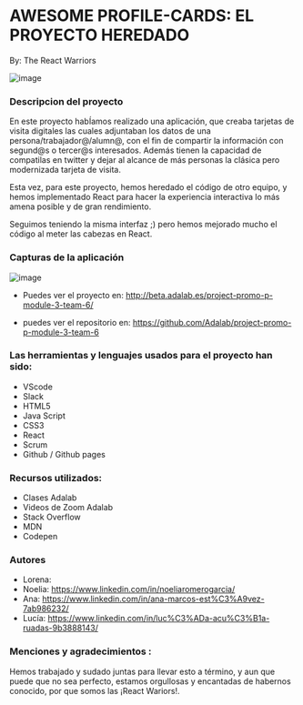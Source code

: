# AWESOME PROFILE-CARDS: EL PROYECTO HEREDADO

By: The React Warriors

![image](https://user-images.githubusercontent.com/94449849/166510282-7151eced-12a5-47fa-a29c-d121dcf0952e.png)

### Descripcion del proyecto

En este proyecto habÍamos realizado una aplicación, que creaba tarjetas de visita digitales las cuales adjuntaban los datos de una persona/trabajador@/alumn@, con el fin de compartir la información con segund@s o tercer@s interesados. Además tienen la capacidad de compatilas en twitter y dejar al alcance de más personas la clásica pero modernizada tarjeta de visita.

Esta vez, para este proyecto, hemos heredado el código de otro equipo, y hemos implementado React para hacer la experiencia interactiva lo más amena posible y de gran rendimiento.

Seguimos teniendo la misma interfaz ;) pero hemos mejorado mucho el código al meter las cabezas en React.

### Capturas de la aplicación

![image](https://user-images.githubusercontent.com/94449849/166514800-4e44aad7-cb60-4e6b-a011-0878c7e11ba2.png)

- Puedes ver el proyecto en: http://beta.adalab.es/project-promo-p-module-3-team-6/

- puedes ver el repositorio en: https://github.com/Adalab/project-promo-p-module-3-team-6

### Las herramientas y lenguajes usados para el proyecto han sido:

- VScode
- Slack
- HTML5
- Java Script
- CSS3
- React
- Scrum
- Github / Github pages

### Recursos utilizados:

- Clases Adalab
- Videos de Zoom Adalab
- Stack Overflow
- MDN
- Codepen

### Autores

- Lorena: 
- Noelia: https://www.linkedin.com/in/noeliaromerogarcia/
- Ana: https://www.linkedin.com/in/ana-marcos-est%C3%A9vez-7ab986232/
- Lucía: https://www.linkedin.com/in/luc%C3%ADa-acu%C3%B1a-ruadas-9b3888143/

### Menciones y agradecimientos :

Hemos trabajado y sudado juntas para llevar esto a término, y aun que puede que no sea perfecto, estamos orgullosas y encantadas de habernos conocido, por que somos las ¡React Wariors!.
